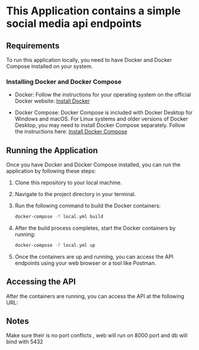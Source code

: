 # This Application contains a simple social media api endpoints


## Requirements

To run this application locally, you need to have Docker and Docker Compose installed on your system.

### Installing Docker and Docker Compose

- Docker: Follow the instructions for your operating system on the official Docker website: [Install Docker](https://docs.docker.com/get-docker/)

- Docker Compose: Docker Compose is included with Docker Desktop for Windows and macOS. For Linux systems and older versions of Docker Desktop, you may need to install Docker Compose separately. Follow the instructions here: [Install Docker Compose](https://docs.docker.com/compose/install/)

## Running the Application

Once you have Docker and Docker Compose installed, you can run the application by following these steps:

1. Clone this repository to your local machine.

2. Navigate to the project directory in your terminal.

3. Run the following command to build the Docker containers:

    ```bash
    docker-compose -f local.yml build
    ```

4. After the build process completes, start the Docker containers by running:

    ```bash
    docker-compose -f local.yml up
    ```

5. Once the containers are up and running, you can access the API endpoints using your web browser or a tool like Postman.

## Accessing the API

After the containers are running, you can access the API at the following URL:


## Notes
Make sure their is no port conflicts , web will run on 8000 port and db will bind with 5432
